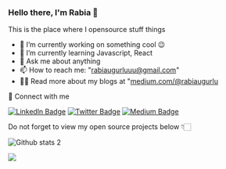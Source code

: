 ### Hello there, I'm Rabia 👋


This is the place where I opensource stuff  things 

- 🔭 I’m currently working on something cool 😉
- 🌱 I’m currently learning Javascript, React
- 💬 Ask me about anything
- 📫 How to reach me: "[rabiaugurluuu@gmail.com](https://rabiaugurluuu@gmail.com)"
- 👨‍💻  Read more about my blogs at "[medium.com/@rabiaugurlu](https://medium.com/@rabiaugurlu)


🔗  Connect with me

[![Linkedln Badge](https://img.shields.io/badge/-Linkedln-blue?style=flat-square&labelColor=blue&logo=Linkedln&logoColor=white&link=link)](https://www.linkedin.com/in/rabiaugurlu/)
[![Twitter Badge](https://img.shields.io/badge/-Twitter-blue?style=flat-square&labelColor=blue&logo=Twitter&logoColor=white&link=link)](https://twitter.com/rabia_ugurlu) 
[![Medium Badge](https://img.shields.io/badge/-Medium-black?style=flat-square&labelColor=black&logo=Medium&logoColor=white&link=link)](https://medium.com/@rabiaugurlu)       


Do not forget to view my open source projects below 👇🏻


![Github stats 2](https://github-readme-stats.vercel.app/api?username=rabiaugurlu&show_icons=true&theme=dark)

![](https://komarev.com/ghpvc/?username=rabiaugurlu&color=ff69b4&style=flat)



